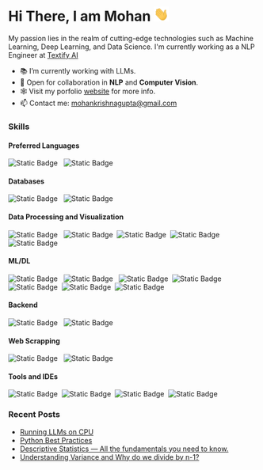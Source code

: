 <h1>Hi There, I am Mohan <img  src="assets/hi.gif" width="30px"></h1>

<p>My passion lies in the realm of cutting-edge technologies such as Machine Learning, Deep Learning, and Data Science. I'm currently working as a NLP Engineer at <a href="https://textify.ai/">Textify AI</a></p>

- 📚 I’m currently working with LLMs.
- 🤝 Open for collaboration in <b>NLP</b> and <b>Computer Vision</b>.
- 🕸️ Visit my porfolio [website](https://mohan-gupta.github.io/) for more info.
- 📫 Contact me: mohankrishnagupta@gmail.com

<h3>Skills</h3>
<h4>Preferred Languages</h4>
<p><img alt="Static Badge" src="https://img.shields.io/badge/-Python-eee?logo=python&logoColor=blue&color=black">
&nbsp&nbsp<img alt="Static Badge" src="https://img.shields.io/badge/-C%2B%2B-eee?logo=c%2B%2B&logoColor=blue&color=black">
</p>
<h4>Databases</h4>
<p><img alt="Static Badge" src="https://img.shields.io/badge/-MySQL-eee?logo=mysql&logoColor=white&color=black">
&nbsp&nbsp<img alt="Static Badge" src="https://img.shields.io/badge/-MongoDB-eee?logo=mongodb&color=black">
</p>
<h4>Data Processing and Visualization</h4>
<p><img alt="Static Badge" src="https://img.shields.io/badge/-NumPy-eee?logo=numpy&logoColor=blue&color=black">
&nbsp&nbsp<img alt="Static Badge" src="https://img.shields.io/badge/-Pandas-eee?logo=pandas&logoColor=blue&color=black">&nbsp&nbsp<img alt="Static Badge" src="https://img.shields.io/badge/Matplotlib-black">&nbsp&nbsp<img alt="Static Badge" src="https://img.shields.io/badge/Seaborn-black">
&nbsp&nbsp<img alt="Static Badge" src="https://img.shields.io/badge/-Plotly-eee?logo=plotly&logoColor=blue&color=black"></p>
<h4>ML/DL</h4>
<p><img alt="Static Badge" src="https://img.shields.io/badge/-Scikit--Learn-eee?logo=scikitlearn&color=black">
&nbsp&nbsp<img alt="Static Badge" src="https://img.shields.io/badge/-PyTorch-eee?logo=pytorch&color=black">
&nbsp&nbsp<img alt="Static Badge" src="https://img.shields.io/badge/%F0%9F%A4%97%20Hugging%20Face-black">&nbsp&nbsp<img alt="Static Badge" src="https://img.shields.io/badge/-TensorFlow-eee?logo=tensorflow&color=black">
&nbsp&nbsp<img alt="Static Badge" src="https://img.shields.io/badge/-Keras-eee?logo=Keras&logoColor=red&color=black">&nbsp&nbsp<img alt="Static Badge" src="https://img.shields.io/badge/-OpenCV-eee?logo=opencv&color=black">&nbsp&nbsp<img alt="Static Badge" src="https://img.shields.io/badge/-Scipy-eee?logo=scipy&color=black">
</p>
<h4>Backend</h4>
<p><img alt="Static Badge" src="https://img.shields.io/badge/-FastAPI-eee?logo=fastapi&color=black">
&nbsp&nbsp<img alt="Static Badge" src="https://img.shields.io/badge/-Flask-eee?logo=flask&color=black">
</p>
<h4>Web Scrapping</h4>
<p><img alt="Static Badge" src="https://img.shields.io/badge/Beautiful%20Soup-black">
&nbsp&nbsp<img alt="Static Badge" src="https://img.shields.io/badge/Scrapy-black">
</p>
<h4>Tools and IDEs</h4>
<p><img alt="Static Badge" src="https://img.shields.io/badge/-Docker-eee?logo=docker&color=black">&nbsp&nbsp<img alt="Static Badge" src="https://img.shields.io/badge/-Jupyter%20Lab-eee?logo=jupyter&color=black">&nbsp&nbsp<img alt="Static Badge" src="https://img.shields.io/badge/-Vs%20Code-eee?logo=visualstudiocode&logoColor=blue&color=black">&nbsp&nbsp<img alt="Static Badge" src="https://img.shields.io/badge/-PyCharm-eee?logo=pycharm&logoColor=%237dfa9e&color=black">
</p>


<h3>Recent Posts</h3>
<ul>
<li><a href = "https://medium.com/@mohan-gupta/running-llms-on-cpu-1455356b1b47">Running LLMs on CPU</a></li>
<li><a href = "https://medium.com/@mohan-gupta/python-best-practices-4ad47c81b9bc">Python Best Practices</a></li>
<li><a href = "https://medium.com/@mohan-gupta/descriptive-statistics-all-the-fundamentals-you-need-to-know-about-a9ce84697367">Descriptive Statistics — All the fundamentals you need to know.</a></li>
<li><a href = "https://medium.com/@mohan-gupta/understanding-variance-and-why-do-we-divide-by-n-1-58950c0953a4">Understanding Variance and Why do we divide by n-1?</a></li>
</ul>